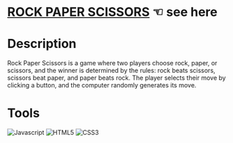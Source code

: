 # [ROCK PAPER SCISSORS](https://guavalines.github.io/Rock_Paper_Scissors/) ☜ see here

# Description
Rock Paper Scissors is a game where two players choose rock, paper, or scissors, and the winner is determined by the rules: rock beats scissors, scissors beat paper, and paper beats rock. The player selects their move by clicking a button, and the computer randomly generates its move.

# Tools
![Javascript](https://img.shields.io/badge/JavaScript-323330?style=for-the-badge&logo=javascript&logoColor=F7DF1E)
![HTML5](https://img.shields.io/badge/HTML5-E34F26?style=for-the-badge&logo=html5&logoColor=white)
![CSS3](https://img.shields.io/badge/CSS3-1572B6?style=for-the-badge&logo=css3&logoColor=white)
